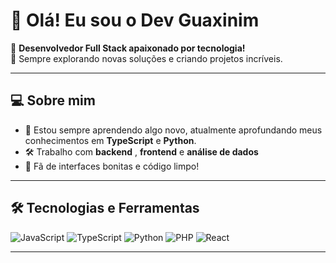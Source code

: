 # 👋 Olá! Eu sou o **Dev Guaxinim**  
🎯 **Desenvolvedor Full Stack apaixonado por tecnologia!**  
🚀 Sempre explorando novas soluções e criando projetos incríveis.  

---

## 💻 **Sobre mim**  
- 🌱 Estou sempre aprendendo algo novo, atualmente aprofundando meus conhecimentos em **TypeScript** e **Python**.  
- 🛠️ Trabalho com **backend** , **frontend**  e **análise de dados**
- 🎨 Fã de interfaces bonitas e código limpo!  

---

## 🛠 **Tecnologias e Ferramentas**  
<div>
  <img src="https://img.shields.io/badge/JavaScript-F7DF1E?style=for-the-badge&logo=javascript&logoColor=black" alt="JavaScript" />
  <img src="https://img.shields.io/badge/TypeScript-007ACC?style=for-the-badge&logo=typescript&logoColor=white" alt="TypeScript" />
  <img src="https://img.shields.io/badge/Python-3776AB?style=for-the-badge&logo=python&logoColor=white" alt="Python" />
  <img src="https://img.shields.io/badge/PHP-777BB4?style=for-the-badge&logo=php&logoColor=white" alt="PHP" />
  <img src="https://img.shields.io/badge/React-61DAFB?style=for-the-badge&logo=react&logoColor=black" alt="React" />
</div>

---

